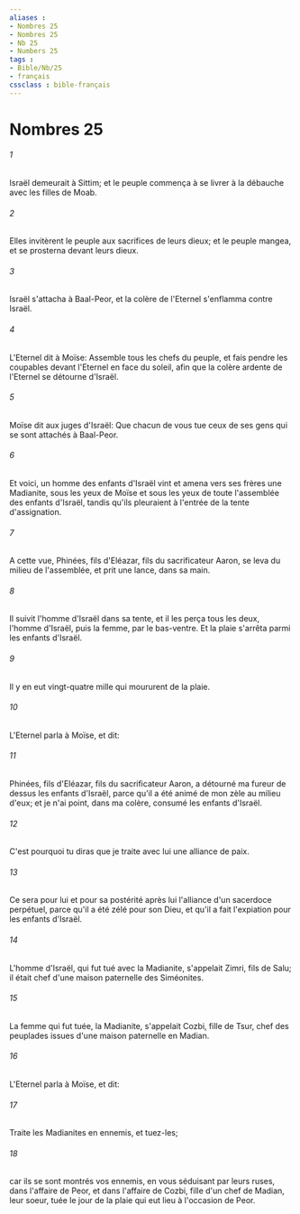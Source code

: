 ```yaml
---
aliases : 
- Nombres 25
- Nombres 25
- Nb 25
- Numbers 25
tags : 
- Bible/Nb/25
- français
cssclass : bible-français
---
```


# Nombres 25

###### 1
Israël demeurait à Sittim; et le peuple commença à se livrer à la débauche avec les filles de Moab.
###### 2
Elles invitèrent le peuple aux sacrifices de leurs dieux; et le peuple mangea, et se prosterna devant leurs dieux.
###### 3
Israël s'attacha à Baal-Peor, et la colère de l'Eternel s'enflamma contre Israël.
###### 4
L'Eternel dit à Moïse: Assemble tous les chefs du peuple, et fais pendre les coupables devant l'Eternel en face du soleil, afin que la colère ardente de l'Eternel se détourne d'Israël.
###### 5
Moïse dit aux juges d'Israël: Que chacun de vous tue ceux de ses gens qui se sont attachés à Baal-Peor.
###### 6
Et voici, un homme des enfants d'Israël vint et amena vers ses frères une Madianite, sous les yeux de Moïse et sous les yeux de toute l'assemblée des enfants d'Israël, tandis qu'ils pleuraient à l'entrée de la tente d'assignation.
###### 7
A cette vue, Phinées, fils d'Eléazar, fils du sacrificateur Aaron, se leva du milieu de l'assemblée, et prit une lance, dans sa main.
###### 8
Il suivit l'homme d'Israël dans sa tente, et il les perça tous les deux, l'homme d'Israël, puis la femme, par le bas-ventre. Et la plaie s'arrêta parmi les enfants d'Israël.
###### 9
Il y en eut vingt-quatre mille qui moururent de la plaie.
###### 10
L'Eternel parla à Moïse, et dit:
###### 11
Phinées, fils d'Eléazar, fils du sacrificateur Aaron, a détourné ma fureur de dessus les enfants d'Israël, parce qu'il a été animé de mon zèle au milieu d'eux; et je n'ai point, dans ma colère, consumé les enfants d'Israël.
###### 12
C'est pourquoi tu diras que je traite avec lui une alliance de paix.
###### 13
Ce sera pour lui et pour sa postérité après lui l'alliance d'un sacerdoce perpétuel, parce qu'il a été zélé pour son Dieu, et qu'il a fait l'expiation pour les enfants d'Israël.
###### 14
L'homme d'Israël, qui fut tué avec la Madianite, s'appelait Zimri, fils de Salu; il était chef d'une maison paternelle des Siméonites.
###### 15
La femme qui fut tuée, la Madianite, s'appelait Cozbi, fille de Tsur, chef des peuplades issues d'une maison paternelle en Madian.
###### 16
L'Eternel parla à Moïse, et dit:
###### 17
Traite les Madianites en ennemis, et tuez-les;
###### 18
car ils se sont montrés vos ennemis, en vous séduisant par leurs ruses, dans l'affaire de Peor, et dans l'affaire de Cozbi, fille d'un chef de Madian, leur soeur, tuée le jour de la plaie qui eut lieu à l'occasion de Peor.

